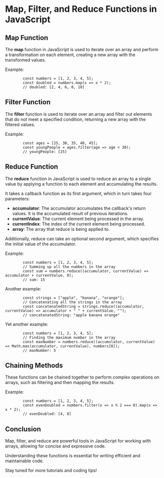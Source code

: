 
Map, Filter, and Reduce Functions in JavaScript
===============================================

Map Function
------------

The **map** function in JavaScript is used to iterate over an array and perform a transformation on each element, creating a new array with the transformed values.

Example:

    
            const numbers = [1, 2, 3, 4, 5];
            const doubled = numbers.map(x => x * 2);
            // doubled: [2, 4, 6, 8, 10]
        

Filter Function
---------------

The **filter** function is used to iterate over an array and filter out elements that do not meet a specified condition, returning a new array with the filtered values.

Example:

    
            const ages = [25, 30, 35, 40, 45];
            const youngPeople = ages.filter(age => age < 30);
            // youngPeople: [25]
        

Reduce Function
---------------

The **reduce** function in JavaScript is used to reduce an array to a single value by applying a function to each element and accumulating the results.

It takes a callback function as its first argument, which in turn takes four parameters:

*   **accumulator**: The accumulator accumulates the callback's return values. It is the accumulated result of previous iterations.
*   **currentValue**: The current element being processed in the array.
*   **currentIndex**: The index of the current element being processed.
*   **array**: The array that reduce is being applied to.

Additionally, reduce can take an optional second argument, which specifies the initial value of the accumulator.

Example:

    
            const numbers = [1, 2, 3, 4, 5];
            // Summing up all the numbers in the array
            const sum = numbers.reduce((accumulator, currentValue) => accumulator + currentValue, 0);
            // sum: 15
        

Another example:

    
            const strings = ["apple", "banana", "orange"];
            // Concatenating all the strings in the array
            const concatenatedString = strings.reduce((accumulator, currentValue) => accumulator + " " + currentValue, "");
            // concatenatedString: "apple banana orange"
        

Yet another example:

    
            const numbers = [1, 2, 3, 4, 5];
            // Finding the maximum number in the array
            const maxNumber = numbers.reduce((accumulator, currentValue) => Math.max(accumulator, currentValue), numbers[0]);
            // maxNumber: 5
        

Chaining Methods
----------------

These functions can be chained together to perform complex operations on arrays, such as filtering and then mapping the results.

Example:

    
            const numbers = [1, 2, 3, 4, 5];
            const evenDoubled = numbers.filter(x => x % 2 === 0).map(x => x * 2);
            // evenDoubled: [4, 8]
        

Conclusion
----------

Map, filter, and reduce are powerful tools in JavaScript for working with arrays, allowing for concise and expressive code.

Understanding these functions is essential for writing efficient and maintainable code.

Stay tuned for more tutorials and coding tips!